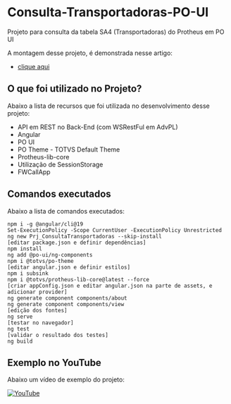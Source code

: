 # Consulta-Transportadoras-PO-UI
Projeto para consulta da tabela SA4 (Transportadoras) do Protheus em PO UI

A montagem desse projeto, é demonstrada nesse artigo: 
* [clique aqui](https://terminaldeinformacao.com/2025/07/05/criacao-de-tela-usando-angular-po-ui-e-protheus-lib-core-ti-especial-0006/)

## O que foi utilizado no Projeto?
Abaixo a lista de recursos que foi utilizada no desenvolvimento desse projeto:

* API em REST no Back-End (com WSRestFul em AdvPL)
* Angular
* PO UI
* PO Theme - TOTVS Default Theme
* Protheus-lib-core
* Utilização de SessionStorage
* FWCallApp

## Comandos executados
Abaixo a lista de comandos executados:

```
npm i -g @angular/cli@19
Set-ExecutionPolicy -Scope CurrentUser -ExecutionPolicy Unrestricted
ng new Prj_ConsultaTransportadoras --skip-install
[editar package.json e definir dependências]
npm install
ng add @po-ui/ng-components
npm i @totvs/po-theme
[editar angular.json e definir estilos]
npm i subsink
npm i @totvs/protheus-lib-core@latest --force
[criar appConfig.json e editar angular.json na parte de assets, e adicionar provider]
ng generate component components/about
ng generate component components/view
[edição dos fontes]
ng serve
[testar no navegador]
ng test
[validar o resultado dos testes]
ng build
```

## Exemplo no YouTube
Abaixo um vídeo de exemplo do projeto:

[![YouTube](https://img.youtube.com/vi/Jl81Jq9eICg/0.jpg)](https://www.youtube.com/watch?v=Jl81Jq9eICg)
